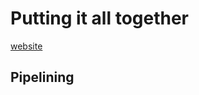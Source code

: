 # Putting it all together

[website](https://scikit-learn.org/stable/tutorial/statistical_inference/putting_together.html)

## Pipelining

